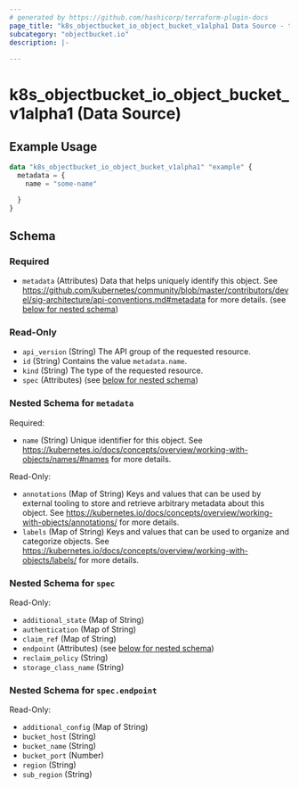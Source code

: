 ```yaml
---
# generated by https://github.com/hashicorp/terraform-plugin-docs
page_title: "k8s_objectbucket_io_object_bucket_v1alpha1 Data Source - terraform-provider-k8s"
subcategory: "objectbucket.io"
description: |-
  
---
```


# k8s_objectbucket_io_object_bucket_v1alpha1 (Data Source)



## Example Usage

```terraform
data "k8s_objectbucket_io_object_bucket_v1alpha1" "example" {
  metadata = {
    name = "some-name"

  }
}
```

<!-- schema generated by tfplugindocs -->
## Schema

### Required

- `metadata` (Attributes) Data that helps uniquely identify this object. See https://github.com/kubernetes/community/blob/master/contributors/devel/sig-architecture/api-conventions.md#metadata for more details. (see [below for nested schema](#nestedatt--metadata))

### Read-Only

- `api_version` (String) The API group of the requested resource.
- `id` (String) Contains the value `metadata.name`.
- `kind` (String) The type of the requested resource.
- `spec` (Attributes) (see [below for nested schema](#nestedatt--spec))

<a id="nestedatt--metadata"></a>
### Nested Schema for `metadata`

Required:

- `name` (String) Unique identifier for this object. See https://kubernetes.io/docs/concepts/overview/working-with-objects/names/#names for more details.

Read-Only:

- `annotations` (Map of String) Keys and values that can be used by external tooling to store and retrieve arbitrary metadata about this object. See https://kubernetes.io/docs/concepts/overview/working-with-objects/annotations/ for more details.
- `labels` (Map of String) Keys and values that can be used to organize and categorize objects. See https://kubernetes.io/docs/concepts/overview/working-with-objects/labels/ for more details.


<a id="nestedatt--spec"></a>
### Nested Schema for `spec`

Read-Only:

- `additional_state` (Map of String)
- `authentication` (Map of String)
- `claim_ref` (Map of String)
- `endpoint` (Attributes) (see [below for nested schema](#nestedatt--spec--endpoint))
- `reclaim_policy` (String)
- `storage_class_name` (String)

<a id="nestedatt--spec--endpoint"></a>
### Nested Schema for `spec.endpoint`

Read-Only:

- `additional_config` (Map of String)
- `bucket_host` (String)
- `bucket_name` (String)
- `bucket_port` (Number)
- `region` (String)
- `sub_region` (String)
